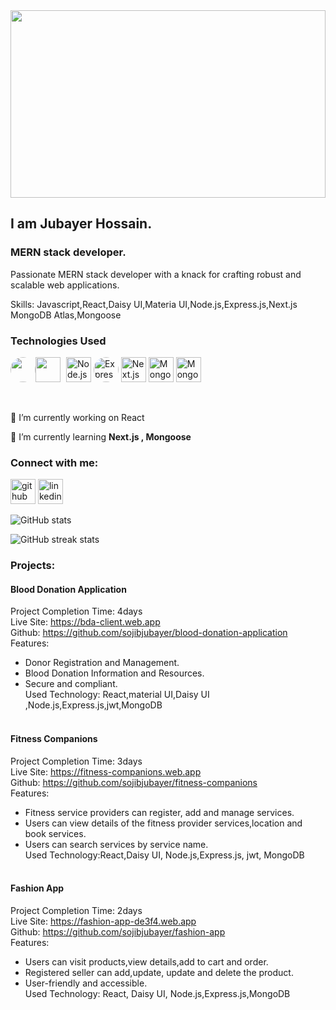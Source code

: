 
<img src="https://i.ibb.co/PCYX9Bq/developer.png" width="100%" height="300px">



## I am Jubayer Hossain. 
###  MERN stack developer.



Passionate MERN stack developer with a knack for crafting robust and scalable web applications.

Skills: Javascript,React,Daisy UI,Materia UI,Node.js,Express.js,Next.js MongoDB Atlas,Mongoose

### Technologies Used

<img src="https://upload.wikimedia.org/wikipedia/commons/thumb/a/a7/React-icon.svg/320px-React-icon.svg.png" width="40" height="40" style="border-radius: 50%;"><img src="https://upload.wikimedia.org/wikipedia/commons/9/99/Unofficial_JavaScript_logo_2.svg" width="40" height="40" style="margin-right: 5px">
 [<img src="https://upload.wikimedia.org/wikipedia/commons/d/d9/Node.js_logo.svg" alt="Node.js Logo" width="40" height="40">](https://nodejs.org/)
[<img src="https://expressjs.com/images/express-facebook-share.png" alt="Express.js Logo" width="40" height="40" style="border-radius: 50%;">](https://expressjs.com/)
[<img src="https://assets.vercel.com/image/upload/v1607554385/repositories/next-js/next-logo.png" alt="Next.js Logo" width="40" height="40">](https://nextjs.org/)
[<img src="https://webassets.mongodb.com/_com_assets/cms/mongodb_logo1-76twgcu2dm.png" alt="MongoDB Atlas Logo" width="40" height="40">](https://www.mongodb.com/cloud/atlas)
[<img src="https://mongoosejs.com/docs/images/mongoose5_62x30_transparent.png" alt="Mongoose Logo" width="40" height="40">](https://mongoosejs.com/)

<br>

 🔭 I’m currently working on React 

 🌱 I’m currently learning **Next.js , Mongoose**


### Connect with me:
[<img src='https://cdn.jsdelivr.net/npm/simple-icons@3.0.1/icons/github.svg' alt='github' height='40'>](https://github.com/sojibjubayer)  [<img src='https://cdn.jsdelivr.net/npm/simple-icons@3.0.1/icons/linkedin.svg' alt='linkedin' height='40'>](https://www.linkedin.com/in/jubayer-hossain-sojib/)  



![GitHub stats](https://github-readme-stats.vercel.app/api?username=sojibjubayer&show_icons=true)  


![GitHub streak stats](https://streak-stats.demolab.com/?user=sojibjubayer)  

### Projects:
#### Blood Donation Application <br>
Project Completion Time: 4days <br>
Live Site: https://bda-client.web.app <br>
Github: https://github.com/sojibjubayer/blood-donation-application <br>
Features: <br>
- Donor Registration and Management.
-	Blood Donation Information and Resources.
-	Secure and compliant. <br>
Used Technology: React,material UI,Daisy UI ,Node.js,Express.js,jwt,MongoDB
<br> <br>

#### Fitness Companions 
Project Completion Time: 3days <br>
Live Site: https://fitness-companions.web.app  <br>
Github: https://github.com/sojibjubayer/fitness-companions  <br>
Features:  <br>
-	Fitness service providers can register, add and manage services.
-	Users can view details of the fitness provider services,location and book services.
-	Users can search services by service name.  <br>
Used Technology:React,Daisy UI, Node.js,Express.js, jwt, MongoDB
<br> <br>

#### Fashion App
Project Completion Time: 2days  <br>
Live Site: https://fashion-app-de3f4.web.app   <br>
Github: https://github.com/sojibjubayer/fashion-app   <br>
Features:   <br>
-	Users can visit products,view details,add to cart and order.
-	Registered  seller can add,update, update and delete the product.
-	User-friendly and accessible.   <br>
Used Technology: React, Daisy UI, Node.js,Express.js,MongoDB













